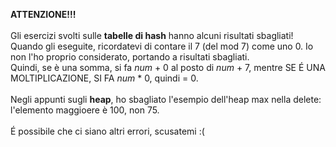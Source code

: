 **ATTENZIONE!!!** \
\
Gli esercizi svolti sulle **tabelle di hash** hanno alcuni risultati sbagliati! Quando gli eseguite, ricordatevi di contare il 7 (del mod 7) come uno 0. Io non l'ho proprio considerato, portando a risultati sbagliati. \
Quindi, se è una somma, si fa *num* + 0 al posto di *num* + 7, mentre SE É UNA MOLTIPLICAZIONE, SI FA *num* * 0, quindi = 0. \
\
Negli appunti sugli **heap**, ho sbagliato l'esempio dell'heap max nella delete: l'elemento maggioere è 100, non 75. \
\
É possibile che ci siano altri errori, scusatemi :( 
